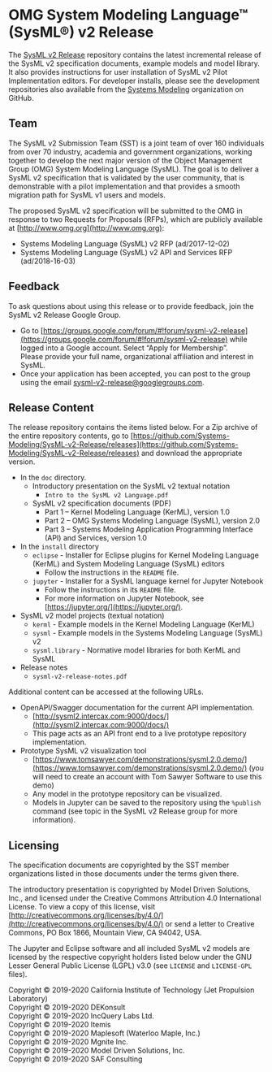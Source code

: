 # OMG System Modeling Language™ (SysML®) v2 Release

The [SysML v2 Release](https://github.com/Systems-Modeling/SysML-v2-Release) repository contains the latest incremental release of the SysML v2 specification documents, 
example models and model library. It also provides instructions for user installation of SysML v2 Pilot Implementation editors. For developer installs, please see the
development repositories also available from the [Systems Modeling](https://github.com/Systems-Modeling) organization on GitHub.

## Team

The SysML v2 Submission Team (SST) is a joint team of over 160 individuals from over 70 industry, academia and government organizations, 
working together to develop the next major version of the Object Management Group (OMG) System Modeling Language (SysML). 
The goal is to deliver a SysML v2 specification that is validated by the user community, that is demonstrable with a pilot implementation 
and that provides a smooth migration path for SysML v1 users and models.

The proposed SysML v2 specification will be submitted to the OMG in response to two Requests for Proposals (RFPs), which are publicly available at [http://www.omg.org](http://www.omg.org):

   * Systems Modeling Language (SysML) v2 RFP (ad/2017-12-02)
   * Systems Modeling Language (SysML) v2 API and Services RFP (ad/2018-16-03)

## Feedback

To ask questions about using this release or to provide feedback, join the SysML v2 Release Google Group.

   * Go to [https://groups.google.com/forum/#!forum/sysml-v2-release](https://groups.google.com/forum/#!forum/sysml-v2-release) while logged into a Google account. Select “Apply for Membership”. <br/>
     Please provide your full name, organizational affiliation and interest in SysML.
   * Once your application has been accepted, you can post to the group using the email 
     [sysml-v2-release@googlegroups.com](mailto:sysml-v2-release@googlegroups.com). 
 
## Release Content

The release repository contains the items listed below. For a Zip archive of the entire repository contents, go to 
[https://github.com/Systems-Modeling/SysML-v2-Release/releases](https://github.com/Systems-Modeling/SysML-v2-Release/releases) and download the appropriate version.

  * In the `doc` directory.
    * Introductory presentation on the SysML v2 textual notation
        * `Intro to the SysML v2 Language.pdf`
    * SysML v2 specification documents (PDF)
        * Part 1 – Kernel Modeling Language (KerML), version 1.0
        * Part 2 – OMG Systems Modeling Language (SysML), version 2.0
        * Part 3 – Systems Modeling Application Programming Interface (API) and Services, version 1.0
  * In the `install` directory
    * `eclipse` - Installer for Eclipse plugins for Kernel Modeling Language (KerML) and System Modeling Language (SysML) editors
        * Follow the instructions in the `README` file.
    * `jupyter` - Installer for a SysML language kernel for Jupyter Notebook
        * Follow the instructions in its `README` file.
        * For more information on Jupyter Notebook, see [https://jupyter.org/](https://jupyter.org/).
  * SysML v2 model projects (textual notation)
      * `kerml` - Example models in the Kernel Modeling Language (KerML)
      * `sysml` - Example models in the Systems Modeling Language (SysML) v2
      * `sysml.library` - Normative model libraries for both KerML and SysML
  * Release notes
      * `sysml-v2-release-notes.pdf`
  
Additional content can be accessed at the following URLs.

  * OpenAPI/Swagger documentation for the current API implementation.
    * [http://sysml2.intercax.com:9000/docs/](http://sysml2.intercax.com:9000/docs/)
    * This page acts as an API front end to a live prototype repository implementation.
  * Prototype SysML v2 visualization tool
    * [https://www.tomsawyer.com/demonstrations/sysml.2.0.demo/](https://www.tomsawyer.com/demonstrations/sysml.2.0.demo/) 
      (you will need to create an account with Tom Sawyer Software to use this demo)
    * Any model in the prototype repository can be visualized.
    * Models in Jupyter can be saved to the repository using the `%publish` command 
      (see topic in the SysML v2 Release group for more information).
 
## Licensing

The specification documents are copyrighted by the SST member organizations listed in those documents under the terms given there.

The introductory presentation is copyrighted by Model Driven Solutions, Inc., and licensed under the Creative Commons Attribution 4.0 International License. 
To view a copy of this license, visit [http://creativecommons.org/licenses/by/4.0/](http://creativecommons.org/licenses/by/4.0/) or send a letter to 
Creative Commons, PO Box 1866, Mountain View, CA 94042, USA.

The Jupyter and Eclipse software and all included SysML v2 models are licensed by the respective copyright holders listed below 
under the GNU Lesser General Public License (LGPL) v3.0 (see `LICENSE` and `LICENSE-GPL` files).

Copyright © 2019-2020 California Institute of Technology (Jet Propulsion Laboratory) <br/>
Copyright © 2019-2020 DEKonsult <br/>
Copyright © 2019-2020 IncQuery Labs Ltd. <br/>
Copyright © 2019-2020 Itemis <br/>
Copyright © 2019-2020 Maplesoft (Waterloo Maple, Inc.) <br/>
Copyright © 2019-2020 Mgnite Inc. <br/>
Copyright © 2019-2020 Model Driven Solutions, Inc. <br/>
Copyright © 2019-2020 SAF Consulting
